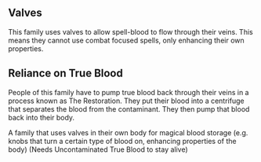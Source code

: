 ## Valves

This family uses valves to allow spell-blood to flow through their veins. This means they cannot use combat focused spells, only enhancing their own properties.

## Reliance on True Blood

People of this family have to pump true blood back through their veins in a process known as The Restoration. They put their blood into a centrifuge that separates the blood from the contaminant. They then pump that blood back into their body.

A family that uses valves in their own body for magical blood storage (e.g. knobs that turn a certain type of blood on, enhancing properties of the body) (Needs Uncontaminated True Blood to stay alive)
